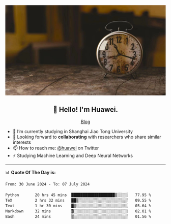 <div align="center">
  <a href="https://github.com/JHW5981">
    <img src="./assets/background.jpg">
  </a>
</div>

<h2 align="center">👋 Hello! I'm Huawei.</h2>
<p align="center">
  <a href="https://blog.csdn.net/Edward__J?spm=1000.2115.3001.5343">Blog</a>
</p>


- 🔭 I’m currently studying in Shanghai Jiao Tong University
- 💬 Looking forward to **collaborating** with researchers who share similar interests
- 📫 How to reach me: [@huawei](https://twitter.com/yoohuaff) on Twitter
- ⚡ Studying Machine Learning and Deep Neural Networks

-------
📊 **Quote Of The Day is:**
<!--START_SECTION:waka-->

```txt
From: 30 June 2024 - To: 07 July 2024

Python       20 hrs 45 mins  ███████████████████▒░░░░░   77.95 %
TeX          2 hrs 32 mins   ██▒░░░░░░░░░░░░░░░░░░░░░░   09.55 %
Text         1 hr 30 mins    █▒░░░░░░░░░░░░░░░░░░░░░░░   05.64 %
Markdown     32 mins         ▓░░░░░░░░░░░░░░░░░░░░░░░░   02.01 %
Bash         24 mins         ▒░░░░░░░░░░░░░░░░░░░░░░░░   01.56 %
```

<!--END_SECTION:waka-->
